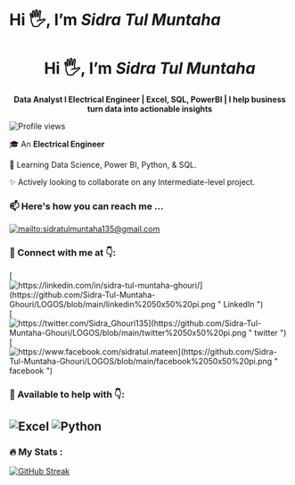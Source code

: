 # Hi 🖐, I’m *Sidra Tul Muntaha*
 <h1 align="center">Hi 🖐, I’m <em>Sidra Tul Muntaha</em></h1>
  <p align="center"><b>Data Analyst l Electrical Engineer | Excel, SQL, PowerBI | I help business turn data into actionable insights</b></p>

 ![Profile views](https://komarev.com/ghpvc/?username=Sidra-Tul-Muntaha-Ghouri)
 
 🎓 An **Electrical Engineer**
 
 🌱 Learning Data Science, Power BI, Python, & SQL.
 
 ✨ Actively looking to collaborate on any Intermediate-level project.

 
 ### 📫 Here's how you can reach me ...
 
   [![mailto:sidratulmuntaha135@gmail.com](https://github.com/Sidra-Tul-Muntaha-Ghouri/LOGOS/blob/main/gmail%2050x50%20pi.png "Gmail")](mailto:sidratulmuntaha135@gmail.com)
        
### 📎 Connect with me at 👇:

  [![https://linkedin.com/in/sidra-tul-muntaha-ghouri/](https://github.com/Sidra-Tul-Muntaha-Ghouri/LOGOS/blob/main/linkedin%2050x50%20pi.png " LinkedIn ")](https://linkedin.com/in/sidra-tul-muntaha-ghouri/)
   [![https://twitter.com/Sidra_Ghouri135](https://github.com/Sidra-Tul-Muntaha-Ghouri/LOGOS/blob/main/twitter%2050x50%20pi.png " twitter ")](https://twitter.com/Sidra_Ghouri135)
  [![https://www.facebook.com/sidratul.mateen](https://github.com/Sidra-Tul-Muntaha-Ghouri/LOGOS/blob/main/facebook%2050x50%20pi.png " facebook ")](https://www.facebook.com/sidratul.mateen)
### 📎 Available to help with 👇:
   ![](https://github.com/Sidra-Tul-Muntaha-Ghouri/LOGOS/blob/main/excel%2050x50%20pi.png " Excel ")
   ![](https://github.com/Sidra-Tul-Muntaha-Ghouri/LOGOS/blob/main/python%2050x50%20pi.png " Python ")
---

### :fire: My Stats :
   [![GitHub Streak](http://github-readme-streak-stats.herokuapp.com?user=Sidra-Tul-Muntaha-Ghouri&theme=dark&background=000000)](https://git.io/streak-stats)

    
<!---
Sidra-Tul-Muntaha-Ghouri/Sidra-Tul-Muntaha-Ghouri is a ✨ special ✨ repository because its `README.md` (this file) appears on your GitHub profile.
You can click the Preview link to take a look at your changes.
--->
